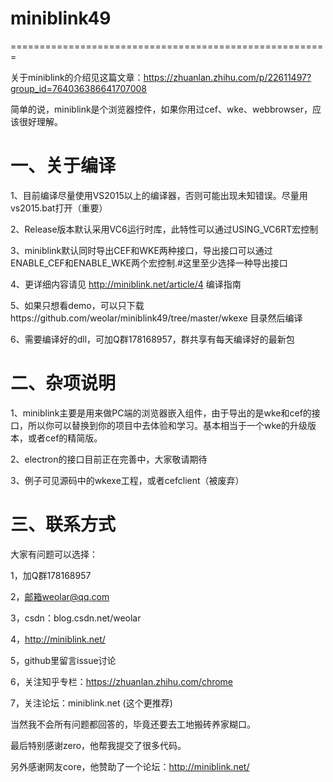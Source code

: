 # miniblink49
=======================================================

关于miniblink的介绍见这篇文章：https://zhuanlan.zhihu.com/p/22611497?group_id=764036386641707008


简单的说，miniblink是个浏览器控件，如果你用过cef、wke、webbrowser，应该很好理解。

一、关于编译
========================================================
1、目前编译尽量使用VS2015以上的编译器，否则可能出现未知错误。尽量用vs2015.bat打开（重要）

2、Release版本默认采用VC6运行时库，此特性可以通过USING_VC6RT宏控制

3、miniblink默认同时导出CEF和WKE两种接口，导出接口可以通过ENABLE_CEF和ENABLE_WKE两个宏控制.#这里至少选择一种导出接口

4、更详细内容请见 http://miniblink.net/article/4 编译指南

5、如果只想看demo，可以只下载https://github.com/weolar/miniblink49/tree/master/wkexe 目录然后编译

6、需要编译好的dll，可加Q群178168957，群共享有每天编译好的最新包

二、杂项说明
========================================================
1、miniblink主要是用来做PC端的浏览器嵌入组件，由于导出的是wke和cef的接口，所以你可以替换到你的项目中去体验和学习。基本相当于一个wke的升级版本，或者cef的精简版。

2、electron的接口目前正在完善中，大家敬请期待

3、例子可见源码中的wkexe工程，或者cefclient（被废弃）

三、联系方式
========================================================
大家有问题可以选择：

1，加Q群178168957

2，邮箱weolar@qq.com

3，csdn：blog.csdn.net/weolar

4，http://miniblink.net/

5，github里留言issue讨论

6，关注知乎专栏：https://zhuanlan.zhihu.com/chrome

7，关注论坛：miniblink.net  (这个更推荐)

当然我不会所有问题都回答的，毕竟还要去工地搬砖养家糊口。

最后特别感谢zero，他帮我提交了很多代码。

另外感谢网友core，他赞助了一个论坛：http://miniblink.net/
